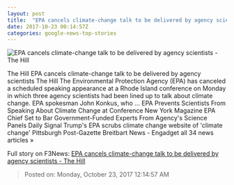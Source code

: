 ```yaml
---
layout: post
title:  "EPA cancels climate-change talk to be delivered by agency scientists - The Hill"
date: 2017-10-23 00:14:57Z
categories: google-news-top-stories
---
```


![EPA cancels climate-change talk to be delivered by agency scientists - The Hill](http://thehill.com/sites/default/files/epa_0.jpg)

The Hill EPA cancels climate-change talk to be delivered by agency scientists The Hill The Environmental Protection Agency (EPA) has canceled a scheduled speaking appearance at a Rhode Island conference on Monday in which three agency scientists had been lined up to talk about climate change. EPA spokesman John Konkus, who ... EPA Prevents Scientists From Speaking About Climate Change at Conference New York Magazine EPA Chief Set to Bar Government-Funded Experts From Agency's Science Panels Daily Signal Trump's EPA scrubs climate change website of 'climate change' Pittsburgh Post-Gazette Breitbart News - Engadget all 34 news articles »


Full story on F3News: [EPA cancels climate-change talk to be delivered by agency scientists - The Hill](http://www.f3nws.com/n/nPxhtF)

> Posted on: Monday, October 23, 2017 12:14:57 AM
